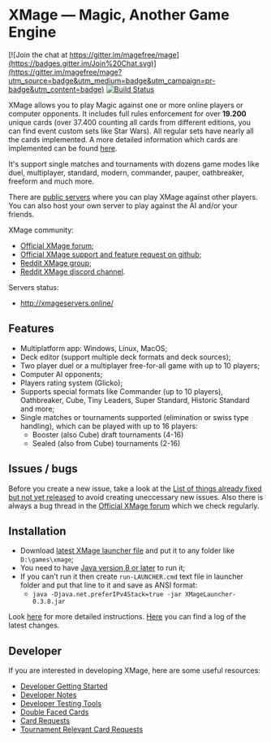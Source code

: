 # XMage — Magic, Another Game Engine

[![Join the chat at https://gitter.im/magefree/mage](https://badges.gitter.im/Join%20Chat.svg)](https://gitter.im/magefree/mage?utm_source=badge&utm_medium=badge&utm_campaign=pr-badge&utm_content=badge) [![Build Status](https://travis-ci.org/magefree/mage.svg?branch=master)](https://travis-ci.org/magefree/mage)

XMage allows you to play Magic against one or more online players or computer opponents. It includes full rules enforcement for over **19.200** unique cards (over 37.400 counting all cards from different editions, you can find event custom sets like Star Wars). All regular sets have nearly all the cards implemented. A more detailed information which cards are implemented can be found [here](https://github.com/magefree/mage/wiki/Set-implementation-list). 

It's support single matches and tournaments with dozens game modes like duel, multiplayer, standard, modern, commander, pauper, oathbreaker, freeform and much more.

There are [public servers](http://xmageservers.online/) where you can play XMage against other players. You can also host your own server to play against the AI and/or your friends.

XMage community:
* [Official XMage forum](http://www.slightlymagic.net/forum/viewforum.php?f=70);
* [Official XMage support and feature request on github](https://github.com/magefree/mage/issues);
* [Reddit XMage group](https://www.reddit.com/r/XMage/);
* [Reddit XMage discord channel](https://discord.gg/Pqf42yn).

Servers status:
* http://xmageservers.online/

## Features

* Multiplatform app: Windows, Linux, MacOS;
* Deck editor (support multiple deck formats and deck sources);
* Two player duel or a multiplayer free-for-all game with up to 10 players;
* Computer AI opponents;
* Players rating system (Glicko);
* Supports special formats like Commander (up to 10 players), Oathbreaker, Cube, Tiny Leaders, Super Standard, Historic Standard and more;
* Single matches or tournaments supported (elimination or swiss type handling), which can be played with up to 16 players:
    * Booster (also Cube) draft tournaments (4-16)
    * Sealed (also from Cube) tournaments (2-16)

## Issues / bugs

Before you create a new issue, take a look at the [List of things already fixed but not yet released](https://github.com/magefree/mage/wiki/Features-and-fixes-not-released-yet#features-and-fixes-not-released-yet) to avoid creating uneccessary new issues.
Also there is always a bug thread in the [Official XMage forum](http://www.slightlymagic.net/forum/viewforum.php?f=70) which we check regularly.

## Installation

* Download [latest XMage launcher file](http://xmage.de) and put it to any folder like `D:\games\xmage`;
* You need to have [Java version 8 or later](http://java.com/) to run it;
* If you can't run it then create `run-LAUNCHER.cmd` text file in launcher folder and put that line to it and save as ANSI format:
  * `java -Djava.net.preferIPv4Stack=true -jar XMageLauncher-0.3.8.jar` 

Look [here](http://www.slightlymagic.net/forum/viewtopic.php?f=70&t=13632) for more detailed instructions.
[Here](http://github.com/magefree/mage/wiki/Release-changes) you can find a log of the latest changes.

## Developer

If you are interested in developing XMage, here are some useful resources:

* [Developer Getting Started](http://github.com/magefree/mage/wiki/Developer-Getting-Started)
* [Developer Notes](http://github.com/magefree/mage/wiki/Developer-Notes)
* [Developer Testing Tools](http://github.com/magefree/mage/wiki/Developer-Testing-Tools)
* [Double Faced Cards](http://github.com/magefree/mage/wiki/Double-Faced-Cards)
* [Card Requests](https://www.slightlymagic.net/forum/viewtopic.php?f=70&t=20685)
* [Tournament Relevant Card Requests](http://www.slightlymagic.net/forum/viewtopic.php?f=70&t=14062)
